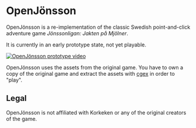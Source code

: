 # OpenJönsson

OpenJönsson is a re-implementation of the classic Swedish point-and-click adventure game *Jönssonligan: Jakten på Mjölner*.

It is currently in an early prototype state, not yet playable.

[![OpenJönsson prototype video](https://img.youtube.com/vi/Kqe4aw3e_lM/0.jpg)](https://www.youtube.com/watch?v=Kqe4aw3e_lM)


OpenJönsson uses the assets from the original game. You have to own a copy of the original game and extract the assets with [cgex](https://github.com/kottz/cgex) in order to "play". 

## Legal
OpenJönsson is not affiliated with Korkeken or any of the original creators of the game.
